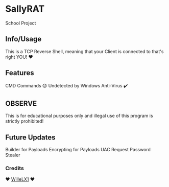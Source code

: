 # SallyRAT
School Project

## Info/Usage
This is a TCP Reverse Shell, meaning that your Client is connected to that's right YOU! ❤️

## Features 
CMD Commands 😞
Undetected by Windows Anti-Virus ✔️

## OBSERVE
This is for educational purposes only and illegal use of this program is strictly prohibited!

## Future Updates
Builder for Payloads 
Encrypting for Payloads
UAC Request
Password Stealer

### Credits
❤️ [WilleLX1](https://github.com/willelx1) ❤️
